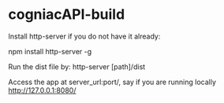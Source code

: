 # cogniacAPI-build
Install http-server if you do not have it already:

npm install http-server -g

Run the dist file by: http-server [path]/dist

Access the app at server_url:port/, say if you are running locally http://127.0.0.1:8080/
